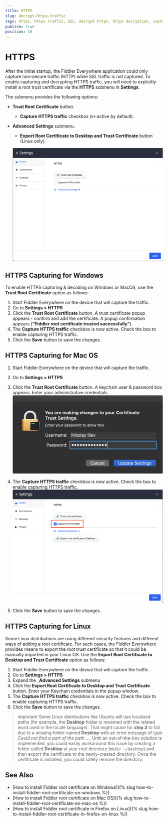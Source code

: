 ```yaml
---
title: HTTPS
slug: decrypt-https-traffic
tags: https, https traffic, SSL, decrypt https, https decryption, capturing HTTPS, trust certificate
publish: true
position: 10
---
```


# HTTPS

After the initial startup, the Fiddler Everywhere application could only capture non-secure traffic (HTTP) while SSL traffic is not captured. To enable capturing and decrypting HTTPS traffic, you will need to explicitly install a root trust certificate via the __HTTPS__ submenu in __Settings__.

The submenu provides the following options:

- __Trust Root Certificate__ button.
    - __Capture HTTPS traffic__ checkbox (in-active by default).
- __Advanced Settings__ submenu.
    - __Export Root Certificate to Desktop and Trust Certificate__ button (Linux only).

    ![default https settings](../../images/kb/default-https-settings.png)

## HTTPS Capturing for Windows

To enable HTTPS capturing & decoding on Windows or MacOS, use the __Trust Root Certificate__ option as follows:

1. Start Fiddler Everywhere on the device that will capture the traffic.
2. Go to __Settings > HTTPS__
3. Click the __Trust Root Certificate__ button. A trust certificate popup appears - confirm and add the certificate. 
A popup confirmation appears (__"Fiddler root certificate trusted successfully"__).
4. The __Capture HTTPS traffic__ checkbox is now active. Check the box to enable capturing HTTPS traffic.
5. Click the __Save__ button to save the changes.

## HTTPS Capturing for Mac OS

1. Start Fiddler Everywhere on the device that will capture the traffic.
2. Go to __Settings > HTTPS__
3. Click the __Trust Root Certificate__ button. A keychain user & password box appears. Enter your administrative credentials.
    ![Enter Keychain credentials to trust the root certificate](../../images/settings/settings-https-mac-keychain.png)

4. The __Capture HTTPS traffic__ checkbox is now active. Check the box to enable capturing HTTPS traffic.
    ![Enter Keychain credentials to trust the root certificate](../../images/settings/settings-https-mac-capture.png)
    
5. Click the __Save__ button to save the changes.

## HTTPS Capturing for Linux

Some Linux distributions are using different security features and different ways of adding a root certificate. For such cases, the Fiddler Everywhere provides means to export the root trust certificate so that it could be manually imported in your Linux OS. Use the __Export Root Certificate to Desktop and Trust Certificate__ option as follows:

1. Start Fiddler Everywhere on the device that will capture the traffic.
2. Go to __Settings > HTTPS__
3. Expand the ___Advanced Settings__ submenu
3. Click the __Export Root Certificate to Desktop and Trust Certificate__ button. Enter your Keychain credentials in the popup window.
4. The __Capture HTTPS traffic__ checkbox is now active. Check the box to enable capturing HTTPS traffic.
5. Click the __Save__ button to save the changes.

>important Some Linux distributions like Ubuntu will use localized paths (for example, the __Desktop__ folder is renamed with the related word used in the locale language). That might cause for __step 3__ to fail due to a missing folder named __Desktop__ with an error message of type _Could not find a part of the path ..._. Until an out-of-the-box solution is implemented, you could easily workaround this issue by creating a folder called __Desktop__ at your root directory (`mkdir ~/Desktop`) and then export the certificate to the newly-created directory. Once the certificate is installed, you could safely remove the directory.


## See Also

* [How to install Fiddler root certificate on Windows]({% slug how-to-install-fiddler-root-certificate-on-windows %})
* [How to install Fiddler root certificate on Mac OS]({% slug how-to-install-fiddler-root-certificate-on-mac-os %})
* [How to install Fiddler root certificate in Firefox on Linux]({% slug how-to-install-fiddler-root-certificate-in-firefox-on-linux %})